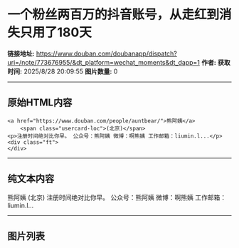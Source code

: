 # 一个粉丝两百万的抖音账号，从走红到消失只用了180天

**链接地址:** https://www.douban.com/doubanapp/dispatch?uri=/note/773676955/&dt_platform=wechat_moments&dt_dapp=1
**作者:** 
**获取时间:** 2025/8/28 20:09:55
**图片数量:** 0

---

## 原始HTML内容


    <a href="https://www.douban.com/people/auntbear/">熊阿姨</a>
        <span class="usercard-loc">(北京)</span>
    <p>注册时间绝对比你早。 公众号：熊阿姨 微博：啊熊姨 工作邮箱：liumin.l...</p>
    <div class="ft">
    </div>
  

---

## 纯文本内容

熊阿姨
        (北京)
    注册时间绝对比你早。 公众号：熊阿姨 微博：啊熊姨 工作邮箱：liumin.l...

---

## 图片列表



